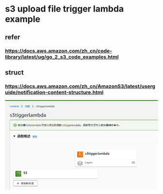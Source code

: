 # s3 upload file trigger lambda example
## refer
### https://docs.aws.amazon.com/zh_cn/code-library/latest/ug/go_2_s3_code_examples.html
## struct
### https://docs.aws.amazon.com/zh_cn/AmazonS3/latest/userguide/notification-content-structure.html

![](config.png)